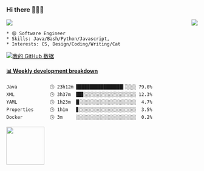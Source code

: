 ### Hi there 👋👋👋        
<p>  
  <a href="https://count.getloli.com/"><img src="https://count.getloli.com/get/@Xxpain"></a>
  <img src="https://weather-icon.journeyad.repl.co/@shanghai?v=1" align="right">
</p>

```
* 😄 Software Engineer
* Skills: Java/Bash/Python/Javascript, 
* Interests: CS, Design/Coding/Writing/Cat
```

[![我的 GitHub 数据](https://github-readme-stats.vercel.app/api?username=Xxpain)]()
<!-- ![Lang](https://github-readme-stats.vercel.app/api/top-langs/?username=Xxpain&hide=ipynb,html&layout=compact) -->
 <!-- waka-box start -->
#### <a href="https://gist.github.com/eb4ecc800e460a494f8146b3d1bb974a" target="_blank">📊 Weekly development breakdown</a>
```text
Java            🕓 23h12m █████████████████▍░░░░ 79.0%
XML             🕓 3h37m  ██▋░░░░░░░░░░░░░░░░░░░ 12.3%
YAML            🕓 1h23m  █░░░░░░░░░░░░░░░░░░░░░  4.7%
Properties      🕓 1h1m   ▊░░░░░░░░░░░░░░░░░░░░░  3.5%
Docker          🕓 3m     ░░░░░░░░░░░░░░░░░░░░░░  0.2%
```
<!-- Powered by https://github.com/YouEclipse/waka-box-go . -->
<!-- waka-box end -->
<a href="https://foojay.io/today/works-with-openjdk"><img align="left" src="https://github.com/foojayio/badges/raw/main/works_with_openjdk/Works-with-OpenJDK.png" width="100"></a>

